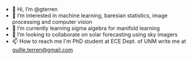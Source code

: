 - 👋 Hi, I’m @gterren
- 👀 I’m interested in machine learning, baresian statistics, image processing and computer vision
- 🌱 I’m currently learning sigma algebra for manifold learning
- 💞️ I’m looking to collaborate on solar forecasting using sky imagers
- 📫 How to reach me I'm PhD student at ECE Dept. of UNM write me at guille.terren@gmail.com

<!---
gterren/gterren is a ✨ special ✨ repository because its `README.md` (this file) appears on your GitHub profile.
You can click the Preview link to take a look at your changes.
--->
